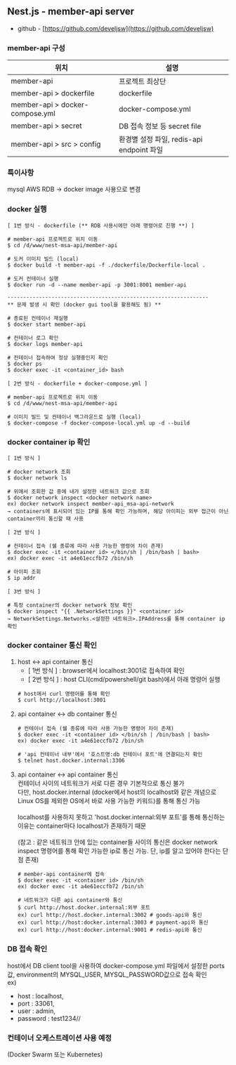 
## Nest.js - member-api server
- github - [https://github.com/develjsw](https://github.com/develjsw)

### member-api 구성

| 위치                              | 설명                                 |
|---------------------------------|------------------------------------|
| member-api                      | 프로젝트 최상단                           |
| member-api > dockerfile         | dockerfile                         |
| member-api > docker-compose.yml | docker-compose.yml |
| member-api > secret             | DB 접속 정보 등 secret file             |
| member-api > src > config       | 환경별 설정 파일, redis-api endpoint 파일   |

### 특이사항

mysql AWS RDB → docker image 사용으로 변경

### docker 실행
~~~
[ 1번 방식 - dockerfile (** RDB 사용시에만 아래 명령어로 진행 **) ]

# member-api 프로젝트로 위치 이동
$ cd /d/www/nest-msa-api/member-api

# 도커 이미지 빌드 (local)
$ docker build -t member-api -f ./dockerfile/Dockerfile-local .

# 도커 컨테이너 실행
$ docker run -d --name member-api -p 3001:8001 member-api

----------------------------------------------------------------
** 문제 발생 시 확인 (docker gui tool을 활용해도 됨) **

# 종료된 컨테이너 재실행
$ docker start member-api

# 컨테이너 로그 확인 
$ docker logs member-api

# 컨테이너 접속하여 정상 실행중인지 확인
$ docker ps
$ docker exec -it <container_id> bash
~~~
~~~
[ 2번 방식 - dockerfile + docker-compose.yml ]

# member-api 프로젝트로 위치 이동
$ cd /d/www/nest-msa-api/member-api

# 이미지 빌드 및 컨테이너 백그라운드로 실행 (local)
$ docker-compose -f docker-compose-local.yml up -d --build
~~~

### docker container ip 확인
~~~
[ 1번 방식 ]

# docker network 조회
$ docker network ls

# 위에서 조회한 값 중에 내가 설정한 네트워크 값으로 조회
$ docker network inspect <docker network name>
ex) docker network inspect member-api_msa-api-network
→ containers에 표시되어 있는 IP를 통해 확인 가능하며, 해당 아이피는 외부 접근이 아닌 container끼리 통신할 때 사용
~~~
~~~
[ 2번 방식 ]

# 컨테이너 접속 (쉘 종류에 따라 사용 가능한 명령어 차이 존재)
$ docker exec -it <container id> </bin/sh | /bin/bash | bash>
ex) docker exec -it a4e61eccfb72 /bin/sh

# 아이피 조회
$ ip addr
~~~
~~~
[ 3번 방식 ]

# 특정 container의 docker network 정보 확인
$ docker inspect "{{ .NetworkSettings }}" <container id>
→ NetworkSettings.Networks.<설정한 네트워크>.IPAddress를 통해 container ip 확인
~~~

### docker container 통신 확인
1. host ↔ api container 통신
    - [ 1번 방식 ] : browser에서 localhost:3001로 접속하여 확인
    - [ 2번 방식 ] : host CLI(cmd/powershell/git bash)에서 아래 명령어 실행
   ~~~
   # host에서 curl 명령어를 통해 확인
   $ curl http://localhost:3001
   ~~~ 
2. api container ↔ db container 통신
   ~~~
   # 컨테이너 접속 (쉘 종류에 따라 사용 가능한 명령어 차이 존재)
   $ docker exec -it <container id> </bin/sh | /bin/bash | bash>
   ex) docker exec -it a4e61eccfb72 /bin/sh
   
   # 'api 컨테이너 내부'에서 '호스트명:db 컨테이너 포트'에 연결되는지 확인
   $ telnet host.docker.internal:3306
   ~~~
3. api container ↔ api container 통신  
   컨테이너 사이의 네트워크가 서로 다른 경우 기본적으로 통신 불가  
   다만, host.docker.internal (docker에서 host의 localhost와 같은 개념으로 Linux OS를 제외한 OS에서 바로 사용 가능한 키워드)를 통해 통신 가능       
   <br>
   localhost를 사용하지 못하고 'host.docker.internal:외부 포트'를 통해 통신하는 이유는
   container마다 localhost가 존재하기 때문   
   <br>
   (참고 : 같은 네트워크 안에 있는 container들 사이의 통신은 docker network inspect <container id> 명령어를 통해 확인 가능한 ip로 통신 가능. 단, ip를 알고 있어야 한다는 단점 존재)   
   ~~~
   # member-api container에 접속
   $ docker exec -it <container id> /bin/sh
   ex) docker exec -it a4e61eccfb72 /bin/sh
   
   # 네트워크가 다른 api container와 통신 
   $ curl http://host.docker.internal:외부 포트
   ex) curl http://host.docker.internal:3002 # goods-api와 통신 
   ex) curl http://host:docker.internal:3003 # payment-api와 통신 
   ex) curl http://host:docker.internal:9001 # redis-api와 통신 
   ~~~
   
### DB 접속 확인
host에서 DB client tool을 사용하여 docker-compose.yml 파일에서 설정한 ports 값, environment의 MYSQL_USER, MYSQL_PASSWORD값으로 접속 확인   
ex)   
- host : localhost,   
- port : 33061,   
- user : admin,   
- password : test1234//  

### 컨테이너 오케스트레이션 사용 예정
(Docker Swarm 또는 Kubernetes)